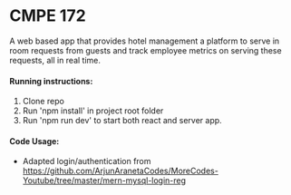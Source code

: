 # CMPE 172
A web based app that provides hotel management a platform to serve in room requests from guests and track employee metrics on serving these requests, all in real time.

#### Running instructions:
1. Clone repo
2. Run 'npm install' in project root folder
3. Run 'npm run dev' to start both react and server app.




#### Code Usage:
- Adapted login/authentication from https://github.com/ArjunAranetaCodes/MoreCodes-Youtube/tree/master/mern-mysql-login-reg
